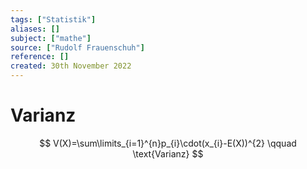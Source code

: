 ```yaml
---
tags: ["Statistik"]
aliases: []
subject: ["mathe"]
source: ["Rudolf Frauenschuh"]
reference: []
created: 30th November 2022
---
```


# Varianz
$$
V(X)=\sum\limits_{i=1}^{n}p_{i}\cdot(x_{i}-E(X))^{2} \qquad \text{Varianz}
$$